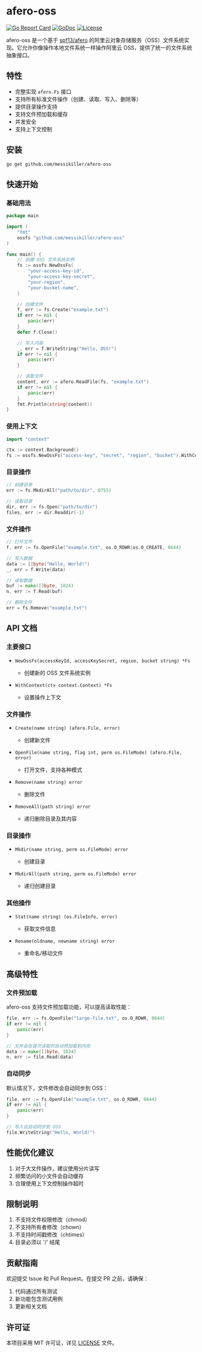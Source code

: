 # afero-oss

[![Go Report Card](https://goreportcard.com/badge/github.com/messikiller/afero-oss)](https://goreportcard.com/report/github.com/messikiller/afero-oss)
[![GoDoc](https://godoc.org/github.com/messikiller/afero-oss?status.svg)](https://godoc.org/github.com/messikiller/afero-oss)
[![License](https://img.shields.io/github/license/messikiller/afero-oss.svg)](https://github.com/messikiller/afero-oss/blob/main/LICENSE)

afero-oss 是一个基于 [spf13/afero](https://github.com/spf13/afero) 的阿里云对象存储服务（OSS）文件系统实现。它允许你像操作本地文件系统一样操作阿里云 OSS，提供了统一的文件系统抽象接口。

## 特性

- 完整实现 `afero.Fs` 接口
- 支持所有标准文件操作（创建、读取、写入、删除等）
- 提供目录操作支持
- 支持文件预加载和缓存
- 并发安全
- 支持上下文控制

## 安装

```bash
go get github.com/messikiller/afero-oss
```

## 快速开始

### 基础用法

```go
package main

import (
    "fmt"
    ossfs "github.com/messikiller/afero-oss"
)

func main() {
    // 创建 OSS 文件系统实例
    fs := ossfs.NewOssFs(
        "your-access-key-id",
        "your-access-key-secret",
        "your-region",
        "your-bucket-name",
    )

    // 创建文件
    f, err := fs.Create("example.txt")
    if err != nil {
        panic(err)
    }
    defer f.Close()

    // 写入内容
    _, err = f.WriteString("Hello, OSS!")
    if err != nil {
        panic(err)
    }

    // 读取文件
    content, err := afero.ReadFile(fs, "example.txt")
    if err != nil {
        panic(err)
    }
    fmt.Println(string(content))
}
```

### 使用上下文

```go
import "context"

ctx := context.Background()
fs := ossfs.NewOssFs("access-key", "secret", "region", "bucket").WithContext(ctx)
```

### 目录操作

```go
// 创建目录
err := fs.MkdirAll("path/to/dir", 0755)

// 读取目录
dir, err := fs.Open("path/to/dir")
files, err := dir.Readdir(-1)
```

### 文件操作

```go
// 打开文件
f, err := fs.OpenFile("example.txt", os.O_RDWR|os.O_CREATE, 0644)

// 写入数据
data := []byte("Hello, World!")
_, err = f.Write(data)

// 读取数据
buf := make([]byte, 1024)
n, err := f.Read(buf)

// 删除文件
err = fs.Remove("example.txt")
```

## API 文档

### 主要接口

- `NewOssFs(accessKeyId, accessKeySecret, region, bucket string) *Fs`
  - 创建新的 OSS 文件系统实例

- `WithContext(ctx context.Context) *Fs`
  - 设置操作上下文

### 文件操作

- `Create(name string) (afero.File, error)`
  - 创建新文件

- `OpenFile(name string, flag int, perm os.FileMode) (afero.File, error)`
  - 打开文件，支持各种模式

- `Remove(name string) error`
  - 删除文件

- `RemoveAll(path string) error`
  - 递归删除目录及其内容

### 目录操作

- `Mkdir(name string, perm os.FileMode) error`
  - 创建目录

- `MkdirAll(path string, perm os.FileMode) error`
  - 递归创建目录

### 其他操作

- `Stat(name string) (os.FileInfo, error)`
  - 获取文件信息

- `Rename(oldname, newname string) error`
  - 重命名/移动文件

## 高级特性

### 文件预加载

afero-oss 支持文件预加载功能，可以提高读取性能：

```go
file, err := fs.OpenFile("large-file.txt", os.O_RDWR, 0644)
if err != nil {
    panic(err)
}

// 文件会在首次读取时自动预加载到内存
data := make([]byte, 1024)
n, err := file.Read(data)
```

### 自动同步

默认情况下，文件修改会自动同步到 OSS：

```go
file, err := fs.OpenFile("example.txt", os.O_RDWR, 0644)
if err != nil {
    panic(err)
}

// 写入会自动同步到 OSS
file.WriteString("Hello, World!")
```

## 性能优化建议

1. 对于大文件操作，建议使用分片读写
2. 频繁访问的小文件会自动缓存
3. 合理使用上下文控制操作超时

## 限制说明

1. 不支持文件权限修改（chmod）
2. 不支持所有者修改（chown）
3. 不支持时间戳修改（chtimes）
4. 目录必须以 '/' 结尾

## 贡献指南

欢迎提交 Issue 和 Pull Request。在提交 PR 之前，请确保：

1. 代码通过所有测试
2. 新功能包含测试用例
3. 更新相关文档

## 许可证

本项目采用 MIT 许可证，详见 [LICENSE](LICENSE) 文件。